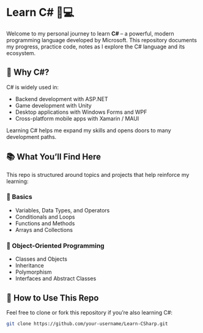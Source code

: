# Learn C# 🧠💻

Welcome to my personal journey to learn **C#** – a powerful, modern programming language developed by Microsoft. This repository documents my progress, practice code, notes as I explore the C# language and its ecosystem.

## 📌 Why C#?
C# is widely used in:
- Backend development with ASP.NET
- Game development with Unity
- Desktop applications with Windows Forms and WPF
- Cross-platform mobile apps with Xamarin / MAUI

Learning C# helps me expand my skills and opens doors to many development paths.

## 📚 What You’ll Find Here
This repo is structured around topics and projects that help reinforce my learning:

### 🔹 Basics
- Variables, Data Types, and Operators
- Conditionals and Loops
- Functions and Methods
- Arrays and Collections

### 🔹 Object-Oriented Programming
- Classes and Objects
- Inheritance
- Polymorphism
- Interfaces and Abstract Classes

## 🚀 How to Use This Repo
Feel free to clone or fork this repository if you’re also learning C#:
```bash
git clone https://github.com/your-username/Learn-CSharp.git
